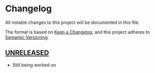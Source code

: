 # Changelog

All notable changes to this project will be documented in this file.

The format is based on [Keep a Changelog](https://keepachangelog.com/en/1.0.0/),
and this project adheres to
[Semantic Versioning](https://semver.org/spec/v2.0.0.html).

## [UNRELEASED]

- Still being worked on

[UNRELEASED]: https://github.com/discordeno/discordeno/compare/0b92272638f139d7b87ac520747c361c639167fd...who-knows
